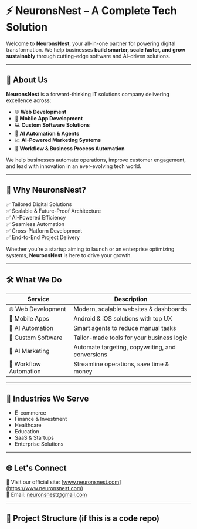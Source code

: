 # ⚡ NeuronsNest – A Complete Tech Solution

Welcome to **NeuronsNest**, your all-in-one partner for powering digital transformation. We help businesses **build smarter, scale faster, and grow sustainably** through cutting-edge software and AI-driven solutions.

---

## 🚀 About Us

**NeuronsNest** is a forward-thinking IT solutions company delivering excellence across:

- 🌐 **Web Development**  
- 📱 **Mobile App Development**  
- 💻 **Custom Software Solutions**  
- 🤖 **AI Automation & Agents**  
- 📈 **AI-Powered Marketing Systems**  
- 🔁 **Workflow & Business Process Automation**

We help businesses automate operations, improve customer engagement, and lead with innovation in an ever-evolving tech world.

---

## 🧠 Why NeuronsNest?

✅ Tailored Digital Solutions  
✅ Scalable & Future-Proof Architecture  
✅ AI-Powered Efficiency  
✅ Seamless Automation  
✅ Cross-Platform Development  
✅ End-to-End Project Delivery  

Whether you're a startup aiming to launch or an enterprise optimizing systems, **NeuronsNest** is here to drive your growth.

---

## 🛠️ What We Do

| Service | Description |
|--------|-------------|
| 🌐 Web Development | Modern, scalable websites & dashboards |
| 📱 Mobile Apps | Android & iOS solutions with top UX |
| 🤖 AI Automation | Smart agents to reduce manual tasks |
| 🧩 Custom Software | Tailor-made tools for your business logic |
| 🎯 AI Marketing | Automate targeting, copywriting, and conversions |
| 🔁 Workflow Automation | Streamline operations, save time & money |

---

## 💼 Industries We Serve

- E-commerce  
- Finance & Investment  
- Healthcare  
- Education  
- SaaS & Startups  
- Enterprise Solutions  

---

## 🌐 Let's Connect

📢 Visit our official site: [www.neuronsnest.com](https://www.neuronsnest.com)  
📧 Email: neuronsnest@gmail.com  


---

## 📁 Project Structure (if this is a code repo)

